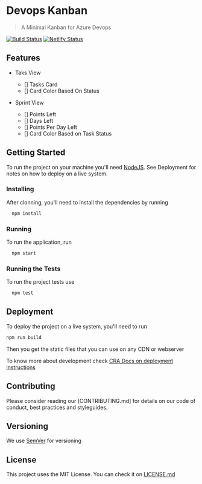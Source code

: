 # Devops Kanban

> A Minimal Kanban for Azure Devops

[![Build Status](https://travis-ci.org/caiobep/devops-kanban.svg?branch=master)](https://travis-ci.org/caiobep/devops-kanban)
[![Netlify Status](https://api.netlify.com/api/v1/badges/6c692f33-19e2-430f-a9c1-ef296fb18336/deploy-status)](https://app.netlify.com/sites/serene-beaver-89e6e1/deploys)

## Features

- Taks View
  - [] Tasks Card
  - [] Card Color Based On Status

- Sprint View
  - [] Points Left
  - [] Days Left
  - [] Points Per Day Left
  - [] Card Color Based on Task Status

## Getting Started

To run the project on your machine you'll need [NodeJS](https://nodejs.org/en/).
See Deployment for notes on how to deploy on a live system.

### Installing

After clonning, you'll need to install the dependencies by running

```bash
  npm install
```

### Running

To run the application, run

```bash
  npm start
```

### Running the Tests

To run the project tests use

```bash
  npm test
```

## Deployment

To deploy the project on a live system, you'll need to run 

```bash
npm run build
```

Then you get the static files that you can use on any CDN or webserver

To know more about development check [CRA Docs on deployment instructions](https://facebook.github.io/create-react-app/docs/deployment#docsNav)


## Contributing

Please consider reading our [CONTRIBUTING.md] for details on our code of conduct, best practices and styleguides.

## Versioning

We use [SemVer](https://semver.org/) for versioning 

## License

This project uses the MIT License. You can check it on [LICENSE.md](./LICENSE.md)
